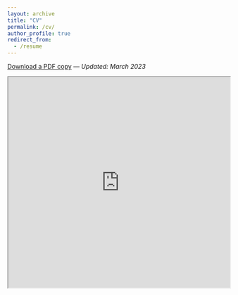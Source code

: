 ```yaml
---
layout: archive
title: "CV"
permalink: /cv/
author_profile: true
redirect_from:
  - /resume
---
```


[Download a PDF copy](https://drive.google.com/file/d/1rmurW71A5PNCvU6t0Yq7LeMZFIuF6fMT/preview) *— Updated: March 2023*

<iframe src="https://drive.google.com/file/d/1rmurW71A5PNCvU6t0Yq7LeMZFIuF6fMT/view" width="100%" height="480" allow="autoplay"></iframe>
